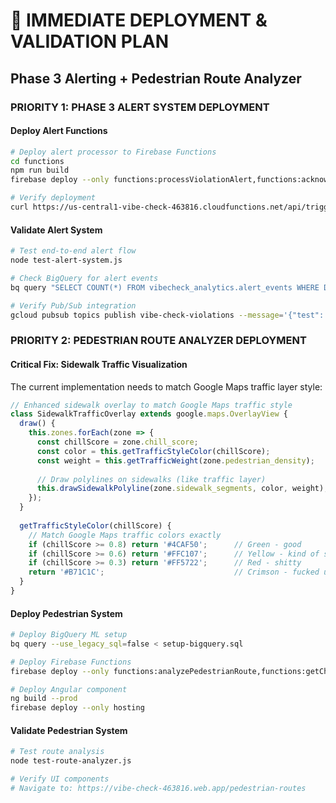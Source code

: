 # 🚀 IMMEDIATE DEPLOYMENT & VALIDATION PLAN
## Phase 3 Alerting + Pedestrian Route Analyzer

### PRIORITY 1: PHASE 3 ALERT SYSTEM DEPLOYMENT

#### **Deploy Alert Functions**
```bash
# Deploy alert processor to Firebase Functions
cd functions
npm run build
firebase deploy --only functions:processViolationAlert,functions:acknowledgeAlert,functions:getAlertStats,functions:triggerTestAlert

# Verify deployment
curl https://us-central1-vibe-check-463816.cloudfunctions.net/api/triggerTestAlert
```

#### **Validate Alert System**
```bash
# Test end-to-end alert flow
node test-alert-system.js

# Check BigQuery for alert events
bq query "SELECT COUNT(*) FROM vibecheck_analytics.alert_events WHERE DATE(created_at) = CURRENT_DATE()"

# Verify Pub/Sub integration
gcloud pubsub topics publish vibe-check-violations --message='{"test": true}'
```

### PRIORITY 2: PEDESTRIAN ROUTE ANALYZER DEPLOYMENT

#### **Critical Fix: Sidewalk Traffic Visualization**
The current implementation needs to match Google Maps traffic layer style:

```javascript
// Enhanced sidewalk overlay to match Google Maps traffic style
class SidewalkTrafficOverlay extends google.maps.OverlayView {
  draw() {
    this.zones.forEach(zone => {
      const chillScore = zone.chill_score;
      const color = this.getTrafficStyleColor(chillScore);
      const weight = this.getTrafficWeight(zone.pedestrian_density);
      
      // Draw polylines on sidewalks (like traffic layer)
      this.drawSidewalkPolyline(zone.sidewalk_segments, color, weight);
    });
  }
  
  getTrafficStyleColor(chillScore) {
    // Match Google Maps traffic colors exactly
    if (chillScore >= 0.8) return '#4CAF50';      // Green - good
    if (chillScore >= 0.6) return '#FFC107';      // Yellow - kind of so-so  
    if (chillScore >= 0.3) return '#FF5722';      // Red - shitty
    return '#B71C1C';                             // Crimson - fucked up
  }
}
```

#### **Deploy Pedestrian System**
```bash
# Deploy BigQuery ML setup
bq query --use_legacy_sql=false < setup-bigquery.sql

# Deploy Firebase Functions
firebase deploy --only functions:analyzePedestrianRoute,functions:getChillScores,functions:predictConditions,functions:submitRouteFeedback

# Deploy Angular component
ng build --prod
firebase deploy --only hosting
```

#### **Validate Pedestrian System**
```bash
# Test route analysis
node test-route-analyzer.js

# Verify UI components
# Navigate to: https://vibe-check-463816.web.app/pedestrian-routes
```
